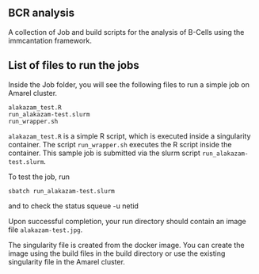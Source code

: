 
## BCR analysis 

A collection of Job and build scripts for the analysis of B-Cells using the immcantation framework. 

## List of files to run the jobs

Inside the Job folder, you will see the following files to run a simple job on Amarel cluster. 

    alakazam_test.R
    run_alakazam-test.slurm
    run_wrapper.sh

`alakazam_test.R` is a simple R script, which is executed inside a singularity container. The script `run_wrapper.sh` executes the R script inside the container.  This sample job is submitted via the slurm script `run_alakazam-test.slurm`. 


To test the job, run 

    sbatch run_alakazam-test.slurm

and to check the status 
    squeue -u netid

Upon successful completion, your run directory should contain an image file `alakazam-test.jpg`. 

The singularity file is created from the docker image. You can create the image using the build files in the build directory or use the existing singularity file in the Amarel cluster. 



